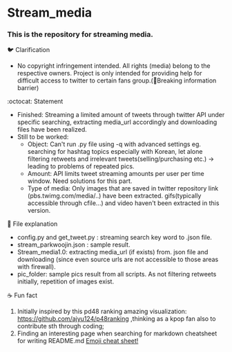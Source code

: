 # Stream_media
### This is the repository for streaming media.


:bird: Clarification
  - No copyright infringement intended. All rights (media) belong to the respective owners. Project is only intended for providing help for difficult access to twitter to certain fans group.(:star2:Breaking information barrier)


:octocat: Statement
  - Finished: Streaming a limited amount of tweets through twitter API under specific searching, extracting media_url accordingly and downloading files have been realized. 
  - Still to be worked: 
     - Object: Can't run .py file using -q with advanced settings eg. searching for hashtag topics especially with Korean, let alone filtering retweets and irrelevant tweets(selling/purchasing etc.) -> leading to problems of repeated pics.
     - Amount: API limits tweet streaming amounts per user per time window. Need solutions for this part.
     - Type of media: Only images that are saved in twitter repository link (pbs.twimg.com/media/..) have been extracted. gifs(typically accessible through cfile...) and video haven't been extracted in this version.


:pushpin: File explanation
   - config.py and get_tweet.py : streaming search key word to .json file.
   - stream_parkwoojin.json : sample result.
   - Stream_media1.0: extracting media_url (if exists) from. json file and downloading (since even source urls are not accessible to those areas with firewall).
   - pic_folder: sample pics result from all scripts. As not filtering retweets initially, repetition of images exist.


:coffee: Fun fact

1. Initially inspired by this pd48 ranking amazing visualization: https://github.com/ajyu124/p48ranking
,thinking as a kpop fan also to contribute sth through coding;
2. Finding an interesting page when searching for markdown cheatsheet for writing README.md [Emoji cheat sheet!](https://www.webpagefx.com/tools/emoji-cheat-sheet/)
